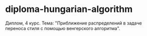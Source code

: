 # diploma-hungarian-algorithm
Диплом, 4 курс. Тема: "Приближение распределений в задаче переноса стиля с помощью венгерского алгоритма".
